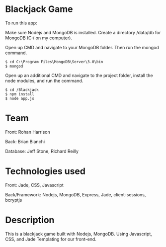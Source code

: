 # Blackjack Game
To run this app:

Make sure Nodejs and MongoDB is installed.
Create a directory /data/db for MongoDB (C:/ on my computer).

Open up CMD and navigate to your MongoDB folder. Then run the mongod command. 
```console
$ cd C:\Program Files\MongoDB\Server\3.0\bin
$ mongod
```

Open up an additional CMD and navigate to the project folder, install the node modules, and run the command.
```console
$ cd /Blackjack
$ npm install
$ node app.js
```

# Team
Front: Rohan Harrison

Back: Brian Bianchi

Database: Jeff Stone, Richard Reilly


# Technologies used
Front: Jade, CSS, Javascript

Back/Framework: Nodejs, MongoDB, Express, Jade, client-sessions, bcryptjs


# Description

This is a blackjack game built with Nodejs, MongoDB. Using Javascript, CSS, and Jade Templating for our front-end.
